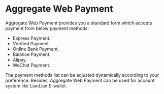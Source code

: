 # Aggregate Web Payment

Aggregate Web Payment provides you a standard form which accepts payment from below payment methods:

* Express Payment.
* Verified Payment. 
* Online Bank Payment. 
* Balance Payment.
* Alipay.
* WeChat Payment.

The payment methods list can be adjusted dynamically according to your preference. Besides, Aggregate Web Payment can be used for account system like LianLian E-wallet.

